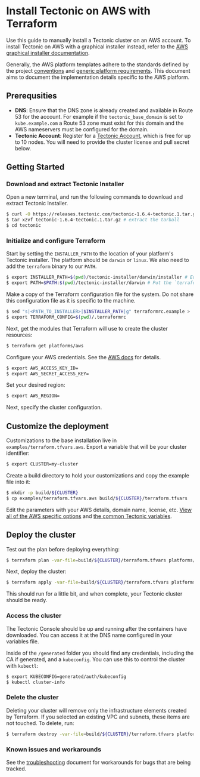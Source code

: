 # Install Tectonic on AWS with Terraform

Use this guide to manually install a Tectonic cluster on an AWS account. To install Tectonic on AWS with a graphical installer instead, refer to the [AWS graphical installer documentation][aws-gui].

Generally, the AWS platform templates adhere to the standards defined by the project [conventions][conventions] and [generic platform requirements][generic]. This document aims to document the implementation details specific to the AWS platform.

## Prerequsities

* **DNS**: Ensure that the DNS zone is already created and available in Route 53 for the account. For example if the `tectonic_base_domain` is set to `kube.example.com` a Route 53 zone must exist for this domain and the AWS nameservers must be configured for the domain.
* **Tectonic Account**: Register for a [Tectonic Account][register], which is free for up to 10 nodes. You will need to provide the cluster license and pull secret below.

## Getting Started

### Download and extract Tectonic Installer

Open a new terminal, and run the following commands to download and extract Tectonic Installer.

```bash
$ curl -O https://releases.tectonic.com/tectonic-1.6.4-tectonic.1.tar.gz # download
$ tar xzvf tectonic-1.6.4-tectonic.1.tar.gz # extract the tarball
$ cd tectonic
```

### Initialize and configure Terraform

Start by setting the `INSTALLER_PATH` to the location of your platform's Tectonic installer. The platform should be `darwin` or `linux`. We also need to add the `terraform` binary to our `PATH`.

```bash
$ export INSTALLER_PATH=$(pwd)/tectonic-installer/darwin/installer # Edit the platform name.
$ export PATH=$PATH:$(pwd)/tectonic-installer/darwin # Put the `terraform` binary in our PATH
```

Make a copy of the Terraform configuration file for the system. Do not share this configuration file as it is specific to the machine.

```bash
$ sed "s|<PATH_TO_INSTALLER>|$INSTALLER_PATH|g" terraformrc.example > .terraformrc
$ export TERRAFORM_CONFIG=$(pwd)/.terraformrc
```

Next, get the modules that Terraform will use to create the cluster resources:

```bash
$ terraform get platforms/aws
```

Configure your AWS credentials. See the [AWS docs][env] for details.

```bash
$ export AWS_ACCESS_KEY_ID=
$ export AWS_SECRET_ACCESS_KEY=
```

Set your desired region:

```bash
$ export AWS_REGION=
```

Next, specify the cluster configuration.

## Customize the deployment

Customizations to the base installation live in `examples/terraform.tfvars.aws`. Export a variable that will be your cluster identifier:

```bash
$ export CLUSTER=my-cluster
```

Create a build directory to hold your customizations and copy the example file into it:

```bash
$ mkdir -p build/${CLUSTER}
$ cp examples/terraform.tfvars.aws build/${CLUSTER}/terraform.tfvars
```

Edit the parameters with your AWS details, domain name, license, etc. [View all of the AWS specific options][aws-vars] and [the common Tectonic variables][vars].

## Deploy the cluster

Test out the plan before deploying everything:

```bash
$ terraform plan -var-file=build/${CLUSTER}/terraform.tfvars platforms/aws
```

Next, deploy the cluster:

```bash
$ terraform apply -var-file=build/${CLUSTER}/terraform.tfvars platforms/aws
```

This should run for a little bit, and when complete, your Tectonic cluster should be ready.

### Access the cluster

The Tectonic Console should be up and running after the containers have downloaded. You can access it at the DNS name configured in your variables file.

Inside of the `/generated` folder you should find any credentials, including the CA if generated, and a `kubeconfig`. You can use this to control the cluster with `kubectl`:

```bash
$ export KUBECONFIG=generated/auth/kubeconfig
$ kubectl cluster-info
```

### Delete the cluster

Deleting your cluster will remove only the infrastructure elements created by Terraform. If you selected an existing VPC and subnets, these items are not touched. To delete, run:

```bash
$ terraform destroy -var-file=build/${CLUSTER}/terraform.tfvars platforms/aws
```

### Known issues and workarounds

See the [troubleshooting][troubleshooting] document for workarounds for bugs that are being tracked.

[conventions]: ../../conventions.md
[generic]: ../../generic-platform.md
[env]: http://docs.aws.amazon.com/cli/latest/userguide/cli-chap-getting-started.html#cli-environment
[register]: https://account.coreos.com/signup/summary/tectonic-2016-12
[account]: https://account.coreos.com
[vars]: ../../variables/config.md
[troubleshooting]: ../../troubleshooting/faq.md
[aws-vars]: ../../variables/aws.md
[aws-gui]: https://coreos.com/tectonic/docs/latest/install/aws/index.html
[terraform]: https://www.terraform.io/downloads.html
